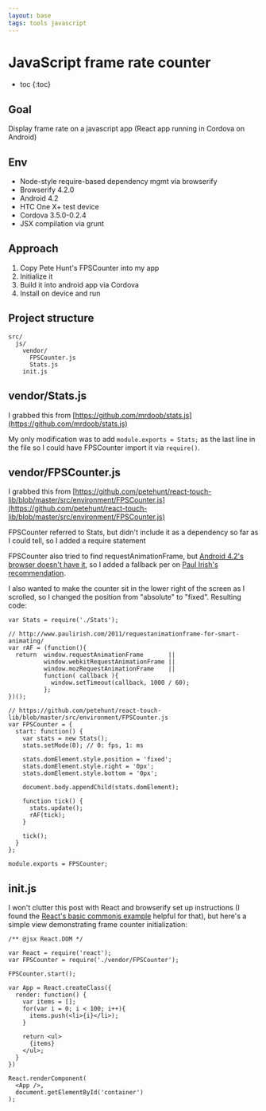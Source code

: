 ```yaml
---
layout: base
tags: tools javascript
---
```


# JavaScript frame rate counter

* toc
{:toc}

## Goal

Display frame rate on a javascript app (React app running in Cordova on Android)


## Env

* Node-style require-based dependency mgmt via browserify
* Browserify 4.2.0
* Android 4.2
* HTC One X+ test device
* Cordova 3.5.0-0.2.4
* JSX compilation via grunt

## Approach

1. Copy Pete Hunt's FPSCounter into my app
2. Initialize it
3. Build it into android app via Cordova
4. Install on device and run


## Project structure

	src/
	  js/
	    vendor/
	      FPSCounter.js
	      Stats.js
	    init.js


## vendor/Stats.js

I grabbed this from [https://github.com/mrdoob/stats.js](https://github.com/mrdoob/stats.js)

My only modification was to add `module.exports = Stats;` as the last line in the file so I could have FPSCounter import it via `require()`.


## vendor/FPSCounter.js

I grabbed this from [https://github.com/petehunt/react-touch-lib/blob/master/src/environment/FPSCounter.js](https://github.com/petehunt/react-touch-lib/blob/master/src/environment/FPSCounter.js)

FPSCounter referred to Stats, but didn't include it as a dependency so far as I could tell, so I added a require statement

FPSCounter also tried to find requestAnimationFrame, but [Android 4.2's browser doesn't have it](http://caniuse.com/requestanimationframe), so I added a fallback per on [Paul Irish's recommendation](http://www.paulirish.com/2011/requestanimationframe-for-smart-animating/).

I also wanted to make the counter sit in the lower right of the screen as I scrolled, so I changed the position from "absolute" to "fixed".
Resulting code:

	var Stats = require('./Stats');

	// http://www.paulirish.com/2011/requestanimationframe-for-smart-animating/
	var rAF = (function(){
	  return  window.requestAnimationFrame       ||
	          window.webkitRequestAnimationFrame ||
	          window.mozRequestAnimationFrame    ||
	          function( callback ){
	            window.setTimeout(callback, 1000 / 60);
	          };
	})();

	// https://github.com/petehunt/react-touch-lib/blob/master/src/environment/FPSCounter.js
	var FPSCounter = {
	  start: function() {
	    var stats = new Stats();
	    stats.setMode(0); // 0: fps, 1: ms

	    stats.domElement.style.position = 'fixed';
	    stats.domElement.style.right = '0px';
	    stats.domElement.style.bottom = '0px';

	    document.body.appendChild(stats.domElement);

	    function tick() {
	      stats.update();
	      rAF(tick);
	    }

	    tick();
	  }
	};

	module.exports = FPSCounter;


## init.js

I won't clutter this post with React and browserify set up instructions (I found the [React's basic commonjs example](https://github.com/facebook/react/tree/master/examples/basic-commonjs) helpful for that), but here's a simple view demonstrating frame counter initialization:

	/** @jsx React.DOM */

	var React = require('react');
	var FPSCounter = require('./vendor/FPSCounter');

	FPSCounter.start();

	var App = React.createClass({
	  render: function() {
	    var items = [];
	    for(var i = 0; i < 100; i++){
	      items.push(<li>{i}</li>);
	    }

	    return <ul>
	      {items}
	    </ul>;
	  }
	})

	React.renderComponent(
	  <App />,
	  document.getElementById('container')
	);